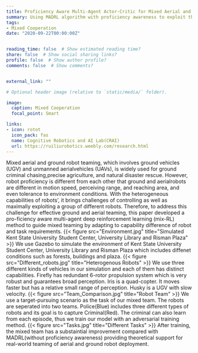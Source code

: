```yaml
---
title: Proficiency Aware Multi-Agent Actor-Critic for Mixed Aerial and Ground Robot Teaming
summary: Using MADRL algorithm with proficiency awareness to exploit the potential of a mixed team
tags:
- Mixed Cooperation
date: "2020-09-22T00:00:00Z"


reading_time: false  # Show estimated reading time?
share: false  # Show social sharing links?
profile: false  # Show author profile?
comments: false  # Show comments?


external_link: ""

# Optional header image (relative to `static/media/` folder).

image:
  caption: Mixed Cooperation
  focal_point: Smart

links:
- icon: rotot
  icon_pack: fas
  name: Cognitive Robotics and AI Lab(CRAI)
  url: https://ruiliurobotics.weebly.com/research.html
---
```

Mixed aerial and ground robot teaming, which involves ground vehicles (UGV) and unmanned aerialvehicles (UAVs), is widely used for ground criminal chasing,precise agriculture, and natural disaster rescue. However, robot proficiency is different from each other that ground and aerialrobots are different in motion speed, perceiving range, and reaching area,  and even tolerance to environment conditions. With the heterogeneous capabilities of robots’, it brings challenges of controlling as well as maximally exploiting a group of different robots. Therefore, to address this challenge for effective ground and aerial teaming, this paper developed a pro-ficiency aware multi-agent deep reinforcement learning  (mix-RL) method to guide mixed teaming by adapting to capability difference of robot and task requirements.
{{< figure src="Environment.jpg" title="Simulated Kent State University Student Center, University Library and Risman Plaza" >}}
We use Gazebo to simulate the environment of Kent State University Student Center, University Library and Risman Plaza which includes diffenet conditions such as forests, buildings and plaza.
{{< figure src="Different_robots.jpg" title="Heterogenous Robots" >}}
We use three different kinds of vehicles in our simulation and each of them has distinct capabilities. Firefly has redundant 6-rotor propulsion system which is very robust and guarantees broad perception. Iris is a quad-copter. It moves faster but has a relative small range of perception. Husky is a UGV with slow velocity. 
{{< figure src="Team_Comparison.jpg" title="Robot Team" >}}
We use a target-pursuing scenario as the task of our mixed team. The robots are seperated into two teams. Police(Blue) includes three different types of robots and its goal is to capture Criminal(Red). The criminal can also learn from each episode, thus we train our model with an adversarial training method.
{{< figure src="Tasks.jpg" title="Different Tasks" >}}
After training, the mixed team has a substaintial improvement compared with MADRL(without proficiency awareness) providing theoretical support for real-world teaming of aerial and ground robot deployment.

